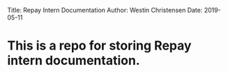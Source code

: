 Title: Repay Intern Documentation
Author: Westin Christensen
Date: 2019-05-11

# This is a repo for storing Repay intern documentation.
